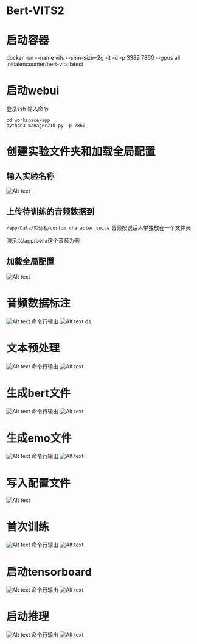 # Bert-VITS2
# 启动容器
docker run --name vits --shm-size=2g -it -d -p 3389:7860 --gpus all initialencounter/bert-vits:latest

# 启动webui
登录ssh
输入命令

```shell
cd workspace/app
python3 manager210.py -p 7860
```

# 创建实验文件夹和加载全局配置

## 输入实验名称
![Alt text](../assets/bert-vits2/image.png)

## 上传待训练的音频数据到

`/app/Data/实验名/custom_character_voice`
音频按说话人单独放在一个文件夹

演示以/app/peila这个音频为例

## 加载全局配置
![Alt text](../assets/bert-vits2/image-1.png)

# 音频数据标注
![Alt text](../assets/bert-vits2/image-2.png)
命令行输出
![Alt text](../assets/bert-vits2/image-4.png)
ds
# 文本预处理
![Alt text](../assets/bert-vits2/image-3.png)
命令行输出
![Alt text](../assets/bert-vits2/image-5.png)

# 生成bert文件
![Alt text](../assets/bert-vits2/image-6.png)
命令行输出
![Alt text](../assets/bert-vits2/image-7.png)

# 生成emo文件
![Alt text](../assets/bert-vits2/image-8.png)
命令行输出
![Alt text](../assets/bert-vits2/image-9.png)

# 写入配置文件
![Alt text](../assets/bert-vits2/image-10.png)

# 首次训练
![Alt text](../assets/bert-vits2/image-11.png)
命令行输出
![Alt text](../assets/bert-vits2/image-12.png)

# 启动tensorboard
![Alt text](../assets/bert-vits2/image-14.png)
命令行输出
![Alt text](../assets/bert-vits2/image-13.png)

# 启动推理
![Alt text](../assets/bert-vits2/image-15.png)
命令行输出
![Alt text](../assets/bert-vits2/image-16.png)

